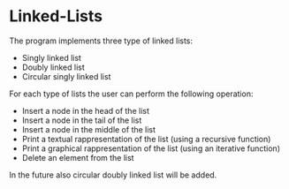 # Linked-Lists
The program implements three type of linked lists:
<ul>
  <li>Singly linked list</li>
  <li>Doubly linked list</li>
  <li>Circular singly linked list</li>
</ul>
For each type of lists the user can perform the following operation:
<ul>
  <li>Insert a node in the head of the list</li>
  <li>Insert a node in the tail of the list</li>
  <li>Insert a node in the middle of the list</li>
  <li>Print a textual rappresentation of the list (using a recursive function)</li>
  <li>Print a graphical rappresentation of the list (using an iterative function)</li>
  <li>Delete an element from the list</li>
</ul>
In the future also circular doubly linked list will be added.
